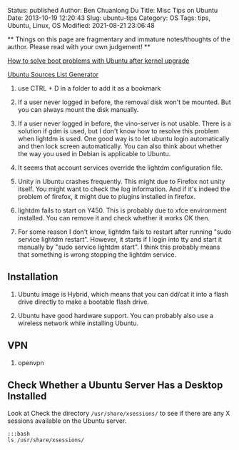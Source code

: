 Status: published
Author: Ben Chuanlong Du
Title: Misc Tips on Ubuntu
Date: 2013-10-19 12:20:43
Slug: ubuntu-tips
Category: OS
Tags: tips, Ubuntu, Linux, OS
Modified: 2021-08-21 23:06:48

**
Things on this page are fragmentary and immature notes/thoughts of the author. 
Please read with your own judgement!
**
 
[How to solve boot problems with Ubuntu after kernel upgrade](http://www.dedoimedo.com/computers/ubuntu-initrd-bug.html)

[Ubuntu Sources List Generator](https://repogen.simplylinux.ch/)

1. use CTRL + D in a folder to add it as a bookmark

1. If a user never logged in before, the removal disk won't be mounted.
    But you can always mount the disk manually.

2. If a user never logged in before, the vino-server is not usable. 
    There is a solution if gdm is used, 
    but I don't know how to resolve this problem when lightdm is used. 
    One good way is to let ubuntu login automatically and then lock screen automatically.
    You can also think about whether the way you used in Debian is applicable to Ubuntu.

3. It seems that account services override the lightdm configuration file. 

4. Unity in Ubuntu crashes frequently. 
    This might due to Firefox not unity itself. 
    You might want to check the log information. 
    And if it's indeed the problem of firefox, 
    it might due to plugins installed in firefox. 

5. lightdm fails to start on Y450. 
    This is probably due to xfce environment installed. 
    You can remove it and check whether it works OK then. 

6. For some reason I don't know, lightdm fails to restart after running "sudo service lightdm restart".
    However, it starts if I login into tty and start it manually by "sudo service lightdm start".
    I think this probably means that something is wrong stopping the lightdm service. 

## Installation

1. Ubuntu image is Hybrid, 
    which means that you can dd/cat it into a flash drive directly to make a bootable flash drive.

2. Ubuntu have good hardware support. 
    You can probably also use a wireless network while installing Ubuntu.

## VPN

1. openvpn

## Check Whether a Ubuntu Server Has a Desktop Installed

Look at 
Check the directory `/usr/share/xsessions/` to see 
if there are any X sessions available on the Ubuntu server.

    :::bash
    ls /usr/share/xsessions/
